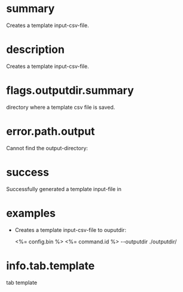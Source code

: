 # summary

Creates a template input-csv-file.

# description

Creates a template input-csv-file.

# flags.outputdir.summary

directory where a template csv file is saved.

# error.path.output

Cannot find the output-directory:

# success

Successfully generated a template input-file in

# examples

- Creates a template input-csv-file to ouputdir:

  <%= config.bin %> <%= command.id %> --outputdir ./outputdir/

# info.tab.template

tab template
